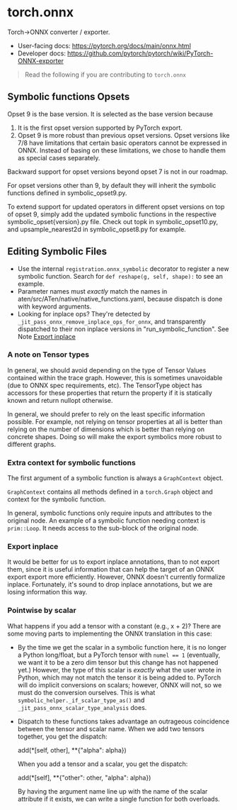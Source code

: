 # torch.onnx

Torch->ONNX converter / exporter.

- User-facing docs: https://pytorch.org/docs/main/onnx.html
- Developer docs: https://github.com/pytorch/pytorch/wiki/PyTorch-ONNX-exporter

> Read the following if you are contributing to `torch.onnx`

## Symbolic functions Opsets

Opset 9 is the base version. It is selected as the base version because

1. It is the first opset version supported by PyTorch export.
2. Opset 9 is more robust than previous opset versions. Opset versions like 7/8 have limitations
    that certain basic operators cannot be expressed in ONNX. Instead of basing on these limitations,
    we chose to handle them as special cases separately.

Backward support for opset versions beyond opset 7 is not in our roadmap.

For opset versions other than 9, by default they will inherit the symbolic functions defined in
symbolic_opset9.py.

To extend support for updated operators in different opset versions on top of opset 9,
simply add the updated symbolic functions in the respective symbolic_opset{version}.py file.
Check out topk in symbolic_opset10.py, and upsample_nearest2d in symbolic_opset8.py for example.

## Editing Symbolic Files

- Use the internal `registration.onnx_symbolic` decorator to register a new symbolic function. Search for `def reshape(g, self, shape):` to see an example.
- Parameter names must *exactly* match the names in
  aten/src/ATen/native/native_functions.yaml, because
  dispatch is done with keyword arguments.
- Looking for inplace ops? They're detected by
  `_jit_pass_onnx_remove_inplace_ops_for_onnx`, and
  transparently dispatched to their non inplace versions in
  "run_symbolic_function". See Note [Export inplace](#export-inplace)

### A note on Tensor types

In general, we should avoid depending on the type of Tensor Values contained
within the trace graph. However, this is sometimes unavoidable (due to ONNX
spec requirements, etc). The TensorType object has accessors for these properties that return the property if it is statically known and return nullopt otherwise.

In general, we should prefer to rely on the least specific information possible.
For example, not relying on tensor properties at all is better than relying
on the number of dimensions which is better than relying on
concrete shapes. Doing so will make the export symbolics
more robust to different graphs.

### Extra context for symbolic functions

The first argument of a symbolic function is always a `GraphContext` object.

`GraphContext` contains all methods defined in a `torch.Graph` object and context
for the symbolic function.

In general, symbolic functions only require inputs and attributes to
the original node. An example of a symbolic function needing context is
`prim::Loop`. It needs access to the sub-block of the original node.

### Export inplace

It would be better for us to export inplace annotations,
than to not export them, since it is useful information that can
help the target of an ONNX export export more efficiently. However,
ONNX doesn't currently formalize inplace. Fortunately, it's sound to drop
inplace annotations, but we are losing information this way.

### Pointwise by scalar

What happens if you add a tensor with a constant (e.g., x + 2)?  There are
some moving parts to implementing the ONNX translation in this case:

- By the time we get the scalar in a symbolic function here, it is no longer a
  Python long/float, but a PyTorch tensor with `numel == 1` (eventually, we want
  it to be a zero dim tensor but this change has not happened yet.) However, the
  type of this scalar is *exactly* what the user wrote in Python, which may not
  match the tensor it is being added to. PyTorch will do implicit conversions on
  scalars; however, ONNX will not, so we must do the conversion ourselves. This
  is what `symbolic_helper._if_scalar_type_as()` and
  `_jit_pass_onnx_scalar_type_analysis` does.

- Dispatch to these functions takes advantage an outrageous coincidence
    between the tensor and scalar name.  When we add two tensors together,
    you get the dispatch:

    add(*[self, other], **{"alpha": alpha})

    When you add a tensor and a scalar, you get the dispatch:

    add(*[self], **{"other": other, "alpha": alpha})

    By having the argument name line up with the name of the scalar attribute
    if it exists, we can write a single function for both overloads.
